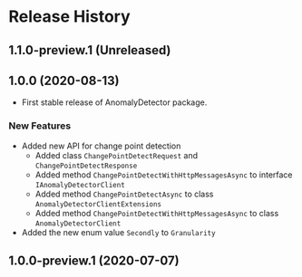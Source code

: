 # Release History

## 1.1.0-preview.1 (Unreleased)


## 1.0.0 (2020-08-13)

* First stable release of AnomalyDetector package.

### New Features

* Added new API for change point detection
  * Added class `ChangePointDetectRequest` and `ChangePointDetectResponse`
  * Added method `ChangePointDetectWithHttpMessagesAsync` to interface `IAnomalyDetectorClient`
  * Added method `ChangePointDetectAsync` to class `AnomalyDetectorClientExtensions`
  * Added method `ChangePointDetectWithHttpMessagesAsync` to class `AnomalyDetectorClient`
* Added the new enum value `Secondly` to `Granularity`

## 1.0.0-preview.1 (2020-07-07)